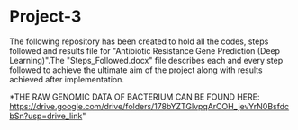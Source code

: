 # Project-3
The following repository has been created to hold all the codes, steps followed and results file for "Antibiotic Resistance Gene Prediction (Deep Learning)".The "Steps_Followed.docx" file describes each and every step followed to achieve the ultimate aim of the project along with results achieved after implementation.

*THE RAW GENOMIC DATA OF BACTERIUM CAN BE FOUND HERE: https://drive.google.com/drive/folders/178bYZTGlvpqArCOH_jevYrN0BsfdcbSn?usp=drive_link"
